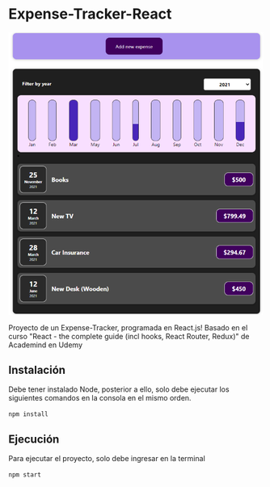 # Expense-Tracker-React
![readme_img](./readme_img/expenses.png)

Proyecto de un Expense-Tracker, programada en React.js! Basado en el curso "React - the complete guide (incl hooks, React Router, Redux)" de Academind en Udemy

## Instalación

Debe tener instalado Node, posterior a ello, solo debe ejecutar los siguientes comandos en la consola en el mismo orden.

```npm install```

## Ejecución

Para ejecutar el proyecto, solo debe ingresar en la terminal

```npm start```
